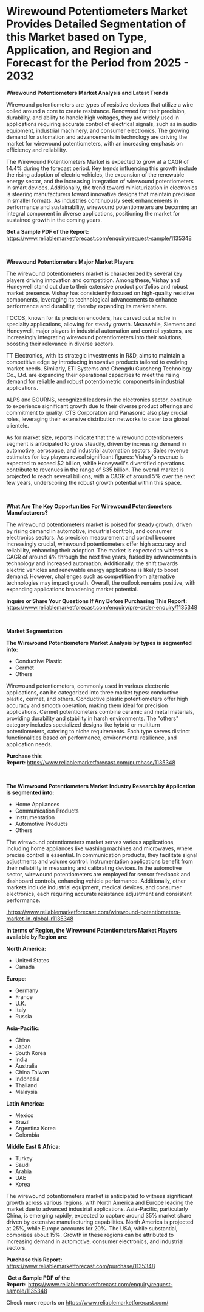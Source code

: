 <p><h1>Wirewound Potentiometers Market Provides Detailed Segmentation of this Market based on Type, Application, and Region and Forecast for the Period from 2025 - 2032</h1></p><p><strong>Wirewound Potentiometers Market Analysis and Latest Trends</strong></p>
<p><p>Wirewound potentiometers are types of resistive devices that utilize a wire coiled around a core to create resistance. Renowned for their precision, durability, and ability to handle high voltages, they are widely used in applications requiring accurate control of electrical signals, such as in audio equipment, industrial machinery, and consumer electronics. The growing demand for automation and advancements in technology are driving the market for wirewound potentiometers, with an increasing emphasis on efficiency and reliability.</p><p>The Wirewound Potentiometers Market is expected to grow at a CAGR of 14.4% during the forecast period. Key trends influencing this growth include the rising adoption of electric vehicles, the expansion of the renewable energy sector, and the increasing integration of wirewound potentiometers in smart devices. Additionally, the trend toward miniaturization in electronics is steering manufacturers toward innovative designs that maintain precision in smaller formats. As industries continuously seek enhancements in performance and sustainability, wirewound potentiometers are becoming an integral component in diverse applications, positioning the market for sustained growth in the coming years.</p></p>
<p><strong>Get a Sample PDF of the Report:&nbsp;</strong> <a href="https://www.reliablemarketforecast.com/enquiry/request-sample/1135348?utm_campaign=2721&utm_medium=2&utm_source=Github&utm_content=ia&utm_term=06042025&utm_id=wirewound-potentiometers">https://www.reliablemarketforecast.com/enquiry/request-sample/1135348</a></p>
<p>&nbsp;</p>
<p><strong>Wirewound Potentiometers Major Market Players</strong></p>
<p><p>The wirewound potentiometers market is characterized by several key players driving innovation and competition. Among these, Vishay and Honeywell stand out due to their extensive product portfolios and robust market presence. Vishay has consistently focused on high-quality resistive components, leveraging its technological advancements to enhance performance and durability, thereby expanding its market share.</p><p>TOCOS, known for its precision encoders, has carved out a niche in specialty applications, allowing for steady growth. Meanwhile, Siemens and Honeywell, major players in industrial automation and control systems, are increasingly integrating wirewound potentiometers into their solutions, boosting their relevance in diverse sectors.</p><p>TT Electronics, with its strategic investments in R&D, aims to maintain a competitive edge by introducing innovative products tailored to evolving market needs. Similarly, ETI Systems and Chengdu Guosheng Technology Co., Ltd. are expanding their operational capacities to meet the rising demand for reliable and robust potentiometric components in industrial applications.</p><p>ALPS and BOURNS, recognized leaders in the electronics sector, continue to experience significant growth due to their diverse product offerings and commitment to quality. CTS Corporation and Panasonic also play crucial roles, leveraging their extensive distribution networks to cater to a global clientele.</p><p>As for market size, reports indicate that the wirewound potentiometers segment is anticipated to grow steadily, driven by increasing demand in automotive, aerospace, and industrial automation sectors. Sales revenue estimates for key players reveal significant figures: Vishay's revenue is expected to exceed $2 billion, while Honeywell's diversified operations contribute to revenues in the range of $35 billion. The overall market is projected to reach several billions, with a CAGR of around 5% over the next few years, underscoring the robust growth potential within this space.</p></p>
<p>&nbsp;</p>
<p><strong>What Are The Key Opportunities For Wirewound Potentiometers Manufacturers?</strong></p>
<p><p>The wirewound potentiometers market is poised for steady growth, driven by rising demand in automotive, industrial controls, and consumer electronics sectors. As precision measurement and control become increasingly crucial, wirewound potentiometers offer high accuracy and reliability, enhancing their adoption. The market is expected to witness a CAGR of around 4% through the next five years, fueled by advancements in technology and increased automation. Additionally, the shift towards electric vehicles and renewable energy applications is likely to boost demand. However, challenges such as competition from alternative technologies may impact growth. Overall, the outlook remains positive, with expanding applications broadening market potential.</p></p>
<p><strong>Inquire or Share Your Questions If Any Before Purchasing This Report:</strong> <a href="https://www.reliablemarketforecast.com/enquiry/pre-order-enquiry/1135348?utm_campaign=2721&utm_medium=2&utm_source=Github&utm_content=ia&utm_term=06042025&utm_id=wirewound-potentiometers">https://www.reliablemarketforecast.com/enquiry/pre-order-enquiry/1135348</a></p>
<p>&nbsp;</p>
<p><strong>Market Segmentation</strong></p>
<p><strong>The Wirewound Potentiometers Market Analysis by types is segmented into:</strong></p>
<p><ul><li>Conductive Plastic</li><li>Cermet</li><li>Others</li></ul></p>
<p><p>Wirewound potentiometers, commonly used in various electronic applications, can be categorized into three market types: conductive plastic, cermet, and others. Conductive plastic potentiometers offer high accuracy and smooth operation, making them ideal for precision applications. Cermet potentiometers combine ceramic and metal materials, providing durability and stability in harsh environments. The "others" category includes specialized designs like hybrid or multiturn potentiometers, catering to niche requirements. Each type serves distinct functionalities based on performance, environmental resilience, and application needs.</p></p>
<p><strong>Purchase this Report:&nbsp;</strong><a href="https://www.reliablemarketforecast.com/purchase/1135348?utm_campaign=2721&utm_medium=2&utm_source=Github&utm_content=ia&utm_term=06042025&utm_id=wirewound-potentiometers">https://www.reliablemarketforecast.com/purchase/1135348</a></p>
<p>&nbsp;</p>
<p><strong>The Wirewound Potentiometers Market Industry Research by Application is segmented into:</strong></p>
<p><ul><li>Home Appliances</li><li>Communication Products</li><li>Instrumentation</li><li>Automotive Products</li><li>Others</li></ul></p>
<p><p>The wirewound potentiometers market serves various applications, including home appliances like washing machines and microwaves, where precise control is essential. In communication products, they facilitate signal adjustments and volume control. Instrumentation applications benefit from their reliability in measuring and calibrating devices. In the automotive sector, wirewound potentiometers are employed for sensor feedback and dashboard controls, enhancing vehicle performance. Additionally, other markets include industrial equipment, medical devices, and consumer electronics, each requiring accurate resistance adjustment and consistent performance.</p></p>
<p><a href="https://www.reliablemarketforecast.com/wirewound-potentiometers-market-in-global-r1135348?utm_campaign=2721&utm_medium=2&utm_source=Github&utm_content=ia&utm_term=06042025&utm_id=wirewound-potentiometers">&nbsp;https://www.reliablemarketforecast.com/wirewound-potentiometers-market-in-global-r1135348</a></p>
<p><strong>In terms of Region, the Wirewound Potentiometers Market Players available by Region are:</strong></p>
<p>
    <p> <strong> North America: </strong>
        <ul>
            <li>United States</li>
            <li>Canada</li>
        </ul>
        </p> 
    <p> <strong> Europe: </strong>
        <ul>
            <li>Germany</li>
            <li>France</li>
            <li>U.K.</li>
            <li>Italy</li>
            <li>Russia</li>
        </ul>
        </p> 
    <p> <strong> Asia-Pacific: </strong>
        <ul>
            <li>China</li>
            <li>Japan</li>
            <li>South Korea</li>
            <li>India</li>
            <li>Australia</li>
            <li>China Taiwan</li>
            <li>Indonesia</li>
            <li>Thailand</li>
            <li>Malaysia</li>
        </ul>
        </p> 
    <p> <strong> Latin America: </strong>
        <ul>
            <li>Mexico</li>
            <li>Brazil</li>
            <li>Argentina Korea</li>
            <li>Colombia</li>
        </ul>
        </p> 
    <p> <strong> Middle East & Africa: </strong>
        <ul>
            <li>Turkey</li>
            <li>Saudi</li>
            <li>Arabia</li>
            <li>UAE</li>
            <li>Korea</li>
        </ul>
    </p>
    </p>
<p><p>The wirewound potentiometers market is anticipated to witness significant growth across various regions, with North America and Europe leading the market due to advanced industrial applications. Asia-Pacific, particularly China, is emerging rapidly, expected to capture around 35% market share driven by extensive manufacturing capabilities. North America is projected at 25%, while Europe accounts for 20%. The USA, while substantial, comprises about 15%. Growth in these regions can be attributed to increasing demand in automotive, consumer electronics, and industrial sectors.</p></p>
<p><strong>Purchase this Report: </strong><a href="https://www.reliablemarketforecast.com/purchase/1135348?utm_campaign=2721&utm_medium=2&utm_source=Github&utm_content=ia&utm_term=06042025&utm_id=wirewound-potentiometers">https://www.reliablemarketforecast.com/purchase/1135348</a></p>
<p>&nbsp;<strong>Get a Sample PDF of the Report:&nbsp;&nbsp;</strong><a href="https://www.reliablemarketforecast.com/enquiry/request-sample/1135348?utm_campaign=2721&utm_medium=2&utm_source=Github&utm_content=ia&utm_term=06042025&utm_id=wirewound-potentiometers">https://www.reliablemarketforecast.com/enquiry/request-sample/1135348</a></p>
<p><strong></strong></p>
<p>Check more reports on <a href="https://www.reliablemarketforecast.com/?utm_campaign=2721&utm_medium=2&utm_source=Github&utm_content=ia&utm_term=06042025&utm_id=wirewound-potentiometers">https://www.reliablemarketforecast.com/</a></p>